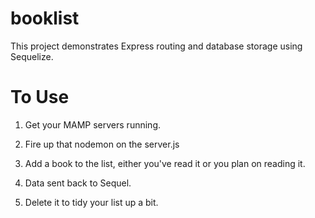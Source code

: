 # booklist

This project demonstrates Express routing and database storage using Sequelize.

# To Use

1) Get your MAMP servers running.

2) Fire up that nodemon on the server.js

3) Add a book to the list, either you've read it or you plan on reading it.

4) Data sent back to Sequel.

5) Delete it to tidy your list up a bit.